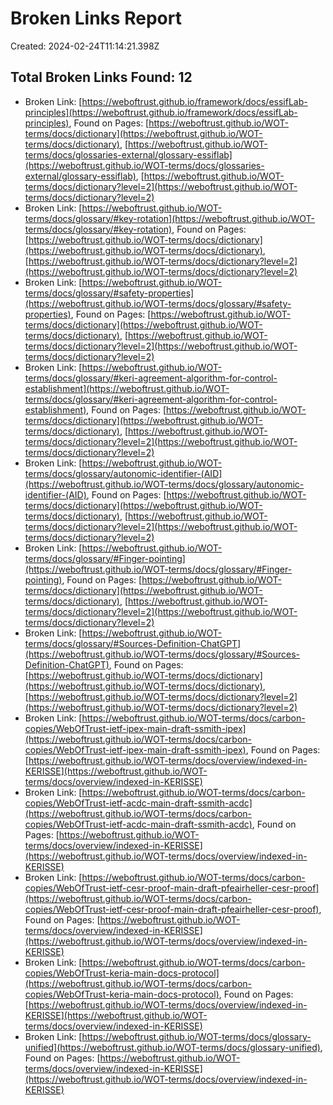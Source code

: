 # Broken Links Report

Created: 2024-02-24T11:14:21.398Z

## Total Broken Links Found: 12

- Broken Link: [https://weboftrust.github.io/framework/docs/essifLab-principles](https://weboftrust.github.io/framework/docs/essifLab-principles), Found on Pages: [https://weboftrust.github.io/WOT-terms/docs/dictionary](https://weboftrust.github.io/WOT-terms/docs/dictionary), [https://weboftrust.github.io/WOT-terms/docs/glossaries-external/glossary-essiflab](https://weboftrust.github.io/WOT-terms/docs/glossaries-external/glossary-essiflab), [https://weboftrust.github.io/WOT-terms/docs/dictionary?level=2](https://weboftrust.github.io/WOT-terms/docs/dictionary?level=2)
- Broken Link: [https://weboftrust.github.io/WOT-terms/docs/glossary/#key-rotation](https://weboftrust.github.io/WOT-terms/docs/glossary/#key-rotation), Found on Pages: [https://weboftrust.github.io/WOT-terms/docs/dictionary](https://weboftrust.github.io/WOT-terms/docs/dictionary), [https://weboftrust.github.io/WOT-terms/docs/dictionary?level=2](https://weboftrust.github.io/WOT-terms/docs/dictionary?level=2)
- Broken Link: [https://weboftrust.github.io/WOT-terms/docs/glossary/#safety-properties](https://weboftrust.github.io/WOT-terms/docs/glossary/#safety-properties), Found on Pages: [https://weboftrust.github.io/WOT-terms/docs/dictionary](https://weboftrust.github.io/WOT-terms/docs/dictionary), [https://weboftrust.github.io/WOT-terms/docs/dictionary?level=2](https://weboftrust.github.io/WOT-terms/docs/dictionary?level=2)
- Broken Link: [https://weboftrust.github.io/WOT-terms/docs/glossary/#keri-agreement-algorithm-for-control-establishment](https://weboftrust.github.io/WOT-terms/docs/glossary/#keri-agreement-algorithm-for-control-establishment), Found on Pages: [https://weboftrust.github.io/WOT-terms/docs/dictionary](https://weboftrust.github.io/WOT-terms/docs/dictionary), [https://weboftrust.github.io/WOT-terms/docs/dictionary?level=2](https://weboftrust.github.io/WOT-terms/docs/dictionary?level=2)
- Broken Link: [https://weboftrust.github.io/WOT-terms/docs/glossary/autonomic-identifier-(AID](https://weboftrust.github.io/WOT-terms/docs/glossary/autonomic-identifier-(AID), Found on Pages: [https://weboftrust.github.io/WOT-terms/docs/dictionary](https://weboftrust.github.io/WOT-terms/docs/dictionary), [https://weboftrust.github.io/WOT-terms/docs/dictionary?level=2](https://weboftrust.github.io/WOT-terms/docs/dictionary?level=2)
- Broken Link: [https://weboftrust.github.io/WOT-terms/docs/glossary/#Finger-pointing](https://weboftrust.github.io/WOT-terms/docs/glossary/#Finger-pointing), Found on Pages: [https://weboftrust.github.io/WOT-terms/docs/dictionary](https://weboftrust.github.io/WOT-terms/docs/dictionary), [https://weboftrust.github.io/WOT-terms/docs/dictionary?level=2](https://weboftrust.github.io/WOT-terms/docs/dictionary?level=2)
- Broken Link: [https://weboftrust.github.io/WOT-terms/docs/glossary/#Sources-Definition-ChatGPT](https://weboftrust.github.io/WOT-terms/docs/glossary/#Sources-Definition-ChatGPT), Found on Pages: [https://weboftrust.github.io/WOT-terms/docs/dictionary](https://weboftrust.github.io/WOT-terms/docs/dictionary), [https://weboftrust.github.io/WOT-terms/docs/dictionary?level=2](https://weboftrust.github.io/WOT-terms/docs/dictionary?level=2)
- Broken Link: [https://weboftrust.github.io/WOT-terms/docs/carbon-copies/WebOfTrust-ietf-ipex-main-draft-ssmith-ipex](https://weboftrust.github.io/WOT-terms/docs/carbon-copies/WebOfTrust-ietf-ipex-main-draft-ssmith-ipex), Found on Pages: [https://weboftrust.github.io/WOT-terms/docs/overview/indexed-in-KERISSE](https://weboftrust.github.io/WOT-terms/docs/overview/indexed-in-KERISSE)
- Broken Link: [https://weboftrust.github.io/WOT-terms/docs/carbon-copies/WebOfTrust-ietf-acdc-main-draft-ssmith-acdc](https://weboftrust.github.io/WOT-terms/docs/carbon-copies/WebOfTrust-ietf-acdc-main-draft-ssmith-acdc), Found on Pages: [https://weboftrust.github.io/WOT-terms/docs/overview/indexed-in-KERISSE](https://weboftrust.github.io/WOT-terms/docs/overview/indexed-in-KERISSE)
- Broken Link: [https://weboftrust.github.io/WOT-terms/docs/carbon-copies/WebOfTrust-ietf-cesr-proof-main-draft-pfeairheller-cesr-proof](https://weboftrust.github.io/WOT-terms/docs/carbon-copies/WebOfTrust-ietf-cesr-proof-main-draft-pfeairheller-cesr-proof), Found on Pages: [https://weboftrust.github.io/WOT-terms/docs/overview/indexed-in-KERISSE](https://weboftrust.github.io/WOT-terms/docs/overview/indexed-in-KERISSE)
- Broken Link: [https://weboftrust.github.io/WOT-terms/docs/carbon-copies/WebOfTrust-keria-main-docs-protocol](https://weboftrust.github.io/WOT-terms/docs/carbon-copies/WebOfTrust-keria-main-docs-protocol), Found on Pages: [https://weboftrust.github.io/WOT-terms/docs/overview/indexed-in-KERISSE](https://weboftrust.github.io/WOT-terms/docs/overview/indexed-in-KERISSE)
- Broken Link: [https://weboftrust.github.io/WOT-terms/docs/glossary-unified](https://weboftrust.github.io/WOT-terms/docs/glossary-unified), Found on Pages: [https://weboftrust.github.io/WOT-terms/docs/overview/indexed-in-KERISSE](https://weboftrust.github.io/WOT-terms/docs/overview/indexed-in-KERISSE)
